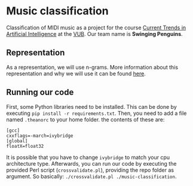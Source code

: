 # Music classification
Classification of MIDI music as a project for the course [Current Trends in Artificial Intelligence](http://ai.vub.ac.be/courses/2015-2016/current-trends-artificial-intelligence) at the [VUB](http://www.vub.ac.be/). Our team name is **Swinging Penguins**.

## Representation
As a representation, we will use n-grams. More information about this representation and why we will use it can be found [here](https://github.com/arnomoonens/music-classification/blob/master/SwingingPenguins-Phase1.pdf).

## Running our code
First, some Python libraries need to be installed. This can be done by executing `pip install -r requirements.txt`.
Then, you need to add a file named `.theanorc` to your home folder. the contents of these are:
```
[gcc]
cxxflags=-march=ivybridge
[global]
floatX=float32
```
It is possible that you have to change `ivybridge` to match your cpu architecture type.
Afterwards, you can run our code by executing the provided Perl script (`crossvalidate.pl`), providing the repo folder as argument. So basically: `./crossvalidate.pl ./music-classification`.
